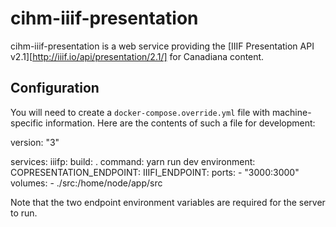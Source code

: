 # cihm-iiif-presentation

cihm-iiif-presentation is a web service providing the [IIIF Presentation API v2.1][http://iiif.io/api/presentation/2.1/] for Canadiana content.

## Configuration

You will need to create a `docker-compose.override.yml` file with machine-specific information. Here are the contents of such a file for development:

  version: "3"

  services:
    iiifp:
      build: .
      command: yarn run dev
      environment:
        COPRESENTATION_ENDPOINT: <path to copresentation db>
        IIIFI_ENDPOINT: <path to IIIF Image server>
      ports:
        - "3000:3000"
      volumes:
        - ./src:/home/node/app/src

Note that the two endpoint environment variables are required for the server to run.
